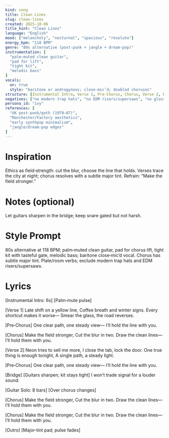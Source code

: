 ```yaml
---
kind: song
title: Clean Lines
slug: clean-lines
created: 2025-10-06
title_hint: "Clean Lines"
language: "English"
mood: ["melancholy", "nocturnal", "spacious", "resolute"]
energy_bpm: "118 BPM"
genre: "80s alternative (post‑punk + jangle + dream‑pop)"
instrumentation: [
  "palm‑muted clean guitar",
  "pad for lift",
  "tight kit",
  "melodic bass"
]
vocals:
  on: true
  style: "baritone or androgynous; close‑mic’d; doubled choruses"
structure: [Instrumental Intro, Verse 1, Pre‑Chorus, Chorus, Verse 2, Pre‑Chorus, Bridge, Guitar Solo, Chorus, Chorus, Outro]
negatives: ["no modern trap hats", "no EDM risers/supersaws", "no glossy pop shine", "no auto‑tune sheen"]
persona_id: "ivy"
references: [
  "UK post‑punk/goth (1979–87)",
  "Manchester/Factory aesthetics",
  "early synthpop minimalism",
  "jangle/dream‑pop edges"
]
---
```


# Inspiration
Ethics as field‑strength: cut the blur, choose the line that holds. Verses trace the city at night; chorus resolves with a subtle major tint. Refrain: “Make the field stronger.”

# Notes (optional)
Let guitars sharpen in the bridge; keep snare gated but not harsh.

# Style Prompt
80s alternative at 118 BPM; palm‑muted clean guitar, pad for chorus lift, tight kit with tasteful gate, melodic bass; baritone close‑mic’d vocal. Chorus has subtle major tint. Plate/room verbs; exclude modern trap hats and EDM risers/supersaws.

# Lyrics
[Instrumental Intro: 6s]
[Palm‑mute pulse]

[Verse 1]
Late shift on a yellow line,
Coffee breath and winter signs.
Every shortcut makes it worse—
Smear the glass, the road reverses.

[Pre‑Chorus]
One clear path, one steady view—
I’ll hold the line with you.

[Chorus]
Make the field stronger,
Cut the blur in two.
Draw the clean lines—
I’ll hold them with you.

[Verse 2]
Neon tries to sell me more,
I close the tab, lock the door.
One true thing is enough tonight,
A single path, a steady light.

[Pre‑Chorus]
One clear path, one steady view—
I’ll hold the line with you.

[Bridge]
[Guitars sharpen; kit stays tight]
I won’t trade signal for a louder sound.

[Guitar Solo: 8 bars]
[Over chorus changes]

[Chorus]
Make the field stronger,
Cut the blur in two.
Draw the clean lines—
I’ll hold them with you.

[Chorus]
Make the field stronger,
Cut the blur in two.
Draw the clean lines—
I’ll hold them with you.

[Outro]
[Major‑tint pad; pulse fades]
